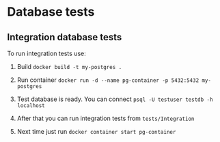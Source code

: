 # Database tests

## Integration database tests

To run integration tests use:

1. Build
    `docker build -t my-postgres .`

2. Run container
    `docker run -d --name pg-container -p 5432:5432 my-postgres`

3. Test database is ready. You can connect `psql -U testuser testdb -h localhost`

4. After that you can run integration tests from `tests/Integration`

5. Next time just run `docker container start pg-container`
